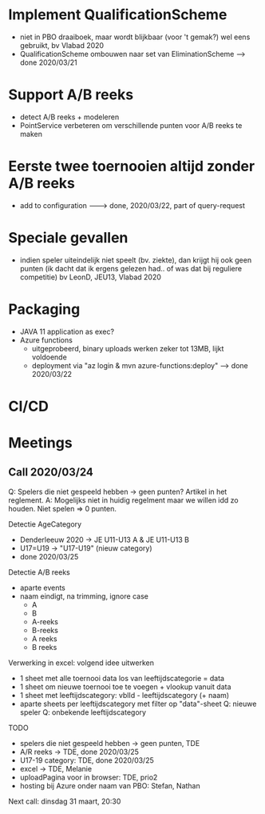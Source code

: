 # Implement QualificationScheme
* niet in PBO draaiboek, maar wordt blijkbaar (voor 't gemak?) wel eens gebruikt, bv Vlabad 2020
* QualificationScheme ombouwen naar set van EliminationScheme 
--> done 2020/03/21

# Support A/B reeks
* detect A/B reeks + modeleren
* PointService verbeteren om verschillende punten voor A/B reeks te maken

# Eerste twee toernooien altijd zonder A/B reeks
* add to configuration
---> done, 2020/03/22, part of query-request

# Speciale gevallen
* indien speler uiteindelijk niet speelt (bv. ziekte), dan krijgt hij ook geen punten (ik dacht dat ik ergens gelezen had.. of was dat bij reguliere competitie)
bv LeonD, JEU13, Vlabad 2020 

# Packaging
* JAVA 11 application as exec?
* Azure functions
    * uitgeprobeerd, binary uploads werken zeker tot 13MB, lijkt voldoende
    * deployment via "az login  & mvn azure-functions:deploy"
--> done 2020/03/22

# CI/CD



# Meetings
## Call 2020/03/24
Q: Spelers die niet gespeeld hebben -> geen punten? Artikel in het reglement.
A: Mogelijks niet in huidig regelment maar we willen idd zo houden. Niet spelen => 0 punten.

Detectie AgeCategory
* Denderleeuw 2020 -> JE U11-U13 A & JE U11-U13 B
* U17=U19 -> "U17-U19"  (nieuw category) 
* done 2020/03/25

Detectie A/B reeks
* aparte events
* naam eindigt, na trimming, ignore case 
    * A
    * B
    * A-reeks
    * B-reeks
    * A reeks
    * B reeks



Verwerking in excel: volgend idee uitwerken
* 1 sheet met alle toernooi data los van leeftijdscategorie = data
* 1 sheet om nieuwe toernooi toe te voegen + vlookup vanuit data
* 1 sheet met leeftijdscategory: vblId - leeftijdscategory (+ naam)
* aparte sheets per leeftijdscategory met filter op "data"-sheet
Q: nieuwe speler
Q: onbekende leeftijdscategory
                
TODO
* spelers die niet gespeeld hebben -> geen punten, TDE
* A/R reeks -> TDE, done 2020/03/25
* U17-19 category: TDE, done 2020/03/25
* excel -> TDE, Melanie
* uploadPagina voor in browser: TDE, prio2 
* hosting bij Azure onder naam van PBO: Stefan, Nathan

Next call: dinsdag 31 maart, 20:30 